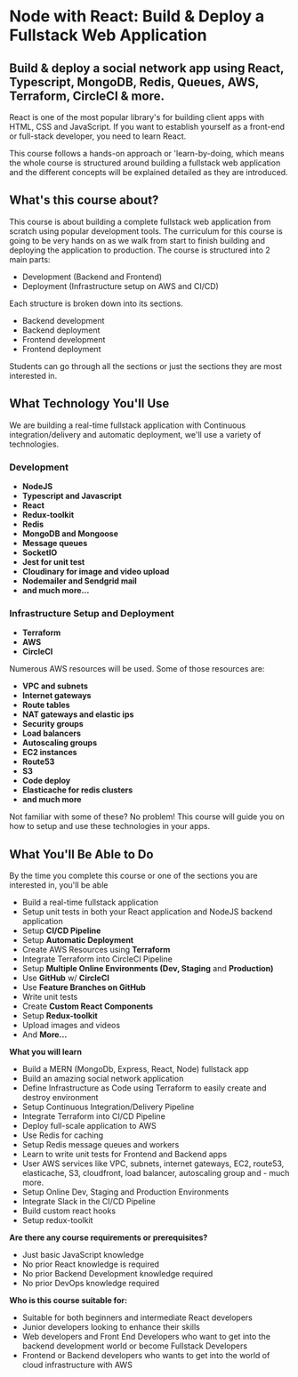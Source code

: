 # Node with React: Build & Deploy a Fullstack Web Application

## Build & deploy a social network app using React, Typescript, MongoDB, Redis, Queues, AWS, Terraform, CircleCI & more.

React is one of the most popular library's for building client apps with HTML, CSS and JavaScript. If you want to establish yourself as a front-end or full-stack developer, you need to learn React.

This course follows a hands-on approach or 'learn-by-doing, which means the whole course is structured around building a fullstack web application and the different concepts will be explained detailed as they are introduced.

## What's this course about?

This course is about building a complete fullstack web application from scratch using popular development tools. The curriculum for this course is going to be very hands on as we walk from start to finish building and deploying the application to production. The course is structured into 2 main parts:

- Development (Backend and Frontend)
- Deployment (Infrastructure setup on AWS and CI/CD)

Each structure is broken down into its sections.

- Backend development
- Backend deployment
- Frontend development
- Frontend deployment

Students can go through all the sections or just the sections they are most interested in.

## What Technology You'll Use

We are building a real-time fullstack application with Continuous integration/delivery and automatic deployment, we'll use a variety of technologies.

### Development

- **NodeJS**
- **Typescript and Javascript**
- **React**
- **Redux-toolkit**
- **Redis**
- **MongoDB and Mongoose**
- **Message queues**
- **SocketIO**
- **Jest for unit test**
- **Cloudinary for image and video upload**
- **Nodemailer and Sendgrid mail**
- **and much more...**

### Infrastructure Setup and Deployment

- **Terraform**
- **AWS**
- **CircleCI**

Numerous AWS resources will be used. Some of those resources are:

- **VPC and subnets**
- **Internet gateways**
- **Route tables**
- **NAT gateways and elastic ips**
- **Security groups**
- **Load balancers**
- **Autoscaling groups**
- **EC2 instances**
- **Route53**
- **S3**
- **Code deploy**
- **Elasticache for redis clusters**
- **and much more**

Not familiar with some of these? No problem! This course will guide you on how to setup and use these technologies in your apps.

## What You'll Be Able to Do

By the time you complete this course or one of the sections you are interested in, you'll be able

- Build a real-time fullstack application
- Setup unit tests in both your React application and NodeJS backend application
- Setup **CI/CD Pipeline**
- Setup **Automatic Deployment**
- Create AWS Resources using **Terraform**
- Integrate Terraform into CircleCI Pipeline
- Setup **Multiple Online Environments (Dev, Staging** and **Production)**
- Use **GitHub** w/ **CircleCI**
- Use **Feature Branches on GitHub**
- Write unit tests
- Create **Custom React Components**
- Setup **Redux-toolkit**
- Upload images and videos
- And **More...**

**What you will learn**
- Build a MERN (MongoDb, Express, React, Node) fullstack app
- Build an amazing social network application
- Define Infrastructure as Code using Terraform to easily create and destroy environment
- Setup Continuous Integration/Delivery Pipeline
- Integrate Terraform into CI/CD Pipeline
- Deploy full-scale application to AWS
- Use Redis for caching
- Setup Redis message queues and workers
- Learn to write unit tests for Frontend and Backend apps
- User AWS services like VPC, subnets, internet gateways, EC2, route53, elasticache, S3, cloudfront, load balancer, autoscaling group and - much more.
- Setup Online Dev, Staging and Production Environments
- Integrate Slack in the CI/CD Pipeline
- Build custom react hooks
- Setup redux-toolkit

**Are there any course requirements or prerequisites?**
- Just basic JavaScript knowledge
- No prior React knowledge is required
- No prior Backend Development knowledge required
- No prior DevOps knowledge required

**Who is this course suitable for:**
- Suitable for both beginners and intermediate React developers
- Junior developers looking to enhance their skills
- Web developers and Front End Developers who want to get into the backend development world or become Fullstack Developers
- Frontend or Backend developers who wants to get into the world of cloud infrastructure with AWS